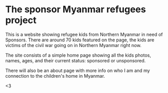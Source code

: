 # The sponsor Myanmar refugees project

This is a website showing refugee kids from Northern Myanmar in need of Sponsors. There are around 70 kids featured on the page, the kids are victims of the civil war going on in Northern Myanmar right now.

The site consists of a simple home page showing all the kids photos, names, ages, and their current status: sponsored or unsponsored.

There will also be an about page with more info on who I am and my connection to the children's home in Myanmar.

<3
